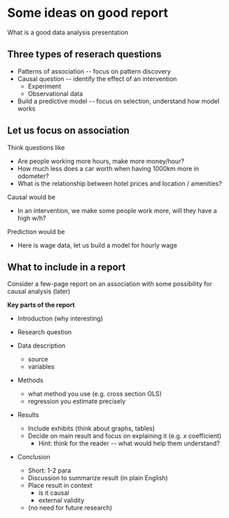 # Some ideas on good report

What is a good data analysis presentation

## Three types of reserach questions

* Patterns of association -- focus on pattern discovery
* Causal question -- identify the effect of an intervention
	* Experiment
	* Observational data
* Build a predictive model -- focus on selection, understand how model works

## Let us focus on association 

Think questions like
* Are people working more hours, make more money/hour?
* How much less does a car worth when having 1000km more in odometer?
* What is the relationship between hotel prices and location / amenities? 

Causal would be
* In an intervention, we make some people work more, will they have a high w/h?

Prediction would be
* Here is wage data, let us build a model for hourly wage

## What to include in a report

Consider a few-page report on an association with some possibility for causal analysis (later)

**Key parts of the report**

* Introduction (why interesting)
* Research question 
* Data description
	* source
	* variables
 * Methods
 	* what method you use (e.g. cross section OLS)
 	* regression you estimate precisely
 * Results
 	* Include exhibits (think about graphs, tables)
 	* Decide on main result and focus on explaining it (e.g. $x$ coefficient)
 	  * Hint: think for the reader -- what would help them understand?
  
* Conclusion
  * Short: 1-2 para
  * Discussion to summarize result (in plain English)
  * Place result in context
    * is it causal
    * external validity
  * (no need for future research)


